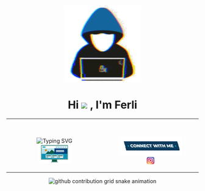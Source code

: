 <div align = center><img src="assets/img/about_me.gif" width=40%></div>
<div align="center"><h1> Hi <img src="https://media.giphy.com/media/hvRJCLFzcasrR4ia7z/giphy.gif" width="35"> , I'm Ferli </h1></div>

<table width="100%"> 
  <tr>
  <td width="50%">
         
&nbsp; <br> <div align=center><img src="https://readme-typing-svg.demolab.com?font=Fira+Code&weight=900&size=30&duration=4000&pause=1000&center=true&vCenter=true&color=D27800&width=652&lines=Informatics+Egineering+Students;Competitive+Programmer;Always+Learning+New+Things;Web+Development" alt="Typing SVG" /><br><img src="assets/img/Front_End.gif" width=35%></div>
    
  </td>
   <td width="50%">

<br> <div align=center><img src="assets/img/Connect-with-me.gif"><div><a href="https://www.instagram.com/ferr227_/" target=_blank><img src="assets/img/ig.png" width=8%></a>
     
  </td>
  </table>
  
<div align=center><picture>
  <source media="(prefers-color-scheme: dark)" srcset="https://raw.githubusercontent.com/MasFer27/MasFer27/main/assets/snake-game/github-contribution-grid-snake-dark.svg">
  <source media="(prefers-color-scheme: light)" srcset="https://raw.githubusercontent.com/MasFer27/MasFer27/main/assets/snake-game/github-contribution-grid-snake.svg">
  <img alt="github contribution grid snake animation" src="https://raw.githubusercontent.com/MasFer27/MasFer27/main/assets/snake-game/github-contribution-grid-snake.svg">
</picture></div>

